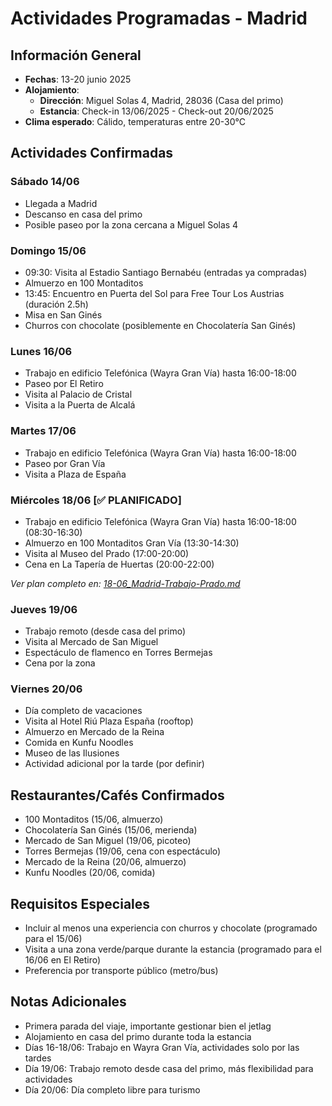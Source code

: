 # Actividades Programadas - Madrid

## Información General
- **Fechas**: 13-20 junio 2025
- **Alojamiento**: 
  * **Dirección**: Miguel Solas 4, Madrid, 28036 (Casa del primo)
  * **Estancia**: Check-in 13/06/2025 - Check-out 20/06/2025
- **Clima esperado**: Cálido, temperaturas entre 20-30°C

## Actividades Confirmadas

### Sábado 14/06
- Llegada a Madrid
- Descanso en casa del primo
- Posible paseo por la zona cercana a Miguel Solas 4

### Domingo 15/06
- 09:30: Visita al Estadio Santiago Bernabéu (entradas ya compradas)
- Almuerzo en 100 Montaditos
- 13:45: Encuentro en Puerta del Sol para Free Tour Los Austrias (duración 2.5h)
- Misa en San Ginés
- Churros con chocolate (posiblemente en Chocolatería San Ginés)

### Lunes 16/06
- Trabajo en edificio Telefónica (Wayra Gran Vía) hasta 16:00-18:00
- Paseo por El Retiro
- Visita al Palacio de Cristal
- Visita a la Puerta de Alcalá

### Martes 17/06
- Trabajo en edificio Telefónica (Wayra Gran Vía) hasta 16:00-18:00
- Paseo por Gran Vía
- Visita a Plaza de España

### Miércoles 18/06 [✅ PLANIFICADO]
- Trabajo en edificio Telefónica (Wayra Gran Vía) hasta 16:00-18:00 (08:30-16:30)
- Almuerzo en 100 Montaditos Gran Vía (13:30-14:30)
- Visita al Museo del Prado (17:00-20:00)
- Cena en La Tapería de Huertas (20:00-22:00)

_Ver plan completo en: [18-06_Madrid-Trabajo-Prado.md](./18-06_Madrid-Trabajo-Prado.md)_

### Jueves 19/06
- Trabajo remoto (desde casa del primo)
- Visita al Mercado de San Miguel
- Espectáculo de flamenco en Torres Bermejas
- Cena por la zona

### Viernes 20/06
- Día completo de vacaciones
- Visita al Hotel Riú Plaza España (rooftop)
- Almuerzo en Mercado de la Reina
- Comida en Kunfu Noodles
- Museo de las Ilusiones
- Actividad adicional por la tarde (por definir)

## Restaurantes/Cafés Confirmados
- 100 Montaditos (15/06, almuerzo)
- Chocolatería San Ginés (15/06, merienda)
- Mercado de San Miguel (19/06, picoteo)
- Torres Bermejas (19/06, cena con espectáculo)
- Mercado de la Reina (20/06, almuerzo)
- Kunfu Noodles (20/06, comida)

## Requisitos Especiales
- Incluir al menos una experiencia con churros y chocolate (programado para el 15/06)
- Visita a una zona verde/parque durante la estancia (programado para el 16/06 en El Retiro)
- Preferencia por transporte público (metro/bus)

## Notas Adicionales
- Primera parada del viaje, importante gestionar bien el jetlag
- Alojamiento en casa del primo durante toda la estancia
- Días 16-18/06: Trabajo en Wayra Gran Vía, actividades solo por las tardes
- Día 19/06: Trabajo remoto desde casa del primo, más flexibilidad para actividades
- Día 20/06: Día completo libre para turismo